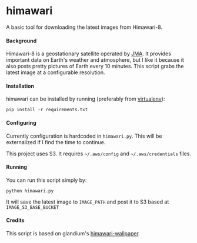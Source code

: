 # himawari

A basic tool for downloading the latest images from Himawari-8.

#### Background
Himawari-8 is a geostationary satellite operated by [JMA](https://en.wikipedia.org/wiki/Japan_Meteorological_Agency). It provides important data on Earth's weather and atmosphere, but I like it because it also posts pretty pictures of Earth every 10 minutes. This script grabs the latest image at a configurable resolution.

#### Installation
himawari can be installed by running (preferably from [virtualenv](https://virtualenv.readthedocs.org/en/latest/)):

    pip install -r requirements.txt

#### Configuring
Currently configuration is hardcoded in `himawari.py`. This will be externalized if I find the time to continue.

This project uses S3. It requires `~/.aws/config` and `~/.aws/credentials` files.

#### Running
You can run this script simply by:

    python himawari.py

It will save the latest image to `IMAGE_PATH` and post it to S3 based at `IMAGE_S3_BASE_BUCKET`

#### Credits
This script is based on glandium's [himawari-wallpaper](https://github.com/glandium/himawari-wallpaper).




